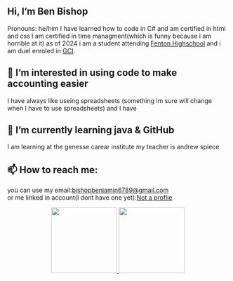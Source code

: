 
## Hi, I’m Ben Bishop
Pronouns: he/him 
I have learned how to code in C# and am certified in html and css
I am certified in time managment(which is funny because i am horrible at it)
as of 2024 i am a student attending [Fenton Highschool](https://www.fentonschools.org/) and i am duel enroled in [GCI](https://geneseegci.ss19.sharpschool.com).
## 👀 I’m interested in using code to make accounting easier     
I have always like useing spreadsheets (something im sure will change when I have to use spreadsheets) and I have 
## 🌱 I’m currently learning java & GitHub
I am learning at the genesse carear institute
my teacher is andrew spiece
## 📫 How to reach me:
you can use my email:<a href='mailto:bishopbenjamin6789@gmail.com'>bishopbenjamin6789@gmail.com</a> <br/>
or me linked in account(I dont have one yet):<a href="https://www.linkedin.com/in//">Not a proflie</a> 
<p align='center'>
<a href="https://github-readme-stats.vercel.app/api?username=Benjamin-Bishop-999&show_icons=true&count_private=true"> 
<img height=150 src="https://github-readme-stats.vercel.app/api?username=Benjamin-Bishop-999&show_icons=true&count_private=true"/> 
</a> 
<a href="https://github.com/yourusername/github-readme-stats"> 
<img height=150 src="https://github-readme-stats.vercel.app/api/top-langs/?username=Benjamin-Bishop-999&layout=compact"/> 
</a> 
  <p align='center'>

